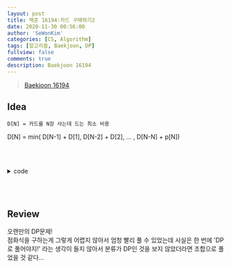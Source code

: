 ```yaml
---
layout: post
title: 백준 16194:카드 구매하기2
date: 2020-11-30 00:56:00
author: 'SeWonKim'
categories: [CS, Algorithm]
tags: [알고리즘, Baekjoon, DP]
fullview: false
comments: true
description: Baekjoon 16194
---
```


> [Baekjoon 16194](https://www.acmicpc.net/problem/16194)

## Idea

`D[N] = 카드를 N장 사는데 드는 최소 비용`

D[N] = min( D[N-1] + D[1], D[N-2] + D[2], ... , D[N-N] + p[N])

&nbsp;  
&nbsp;

<details>
    <summary>code</summary>
    <div markdown="1">

    ```java

    import java.io.BufferedReader;
    import java.io.InputStreamReader;
    import java.util.StringTokenizer;

    public class Main {

        public static void main(String[] args) throws Exception{
            BufferedReader br = new BufferedReader(new InputStreamReader(System.in));
            int N = Integer.parseInt(br.readLine());

            StringTokenizer st = new StringTokenizer(br.readLine(), " ");
            int[] p = new int[N+1];
            for (int i = 1; i <= N; i++) {
                p[i] = Integer.parseInt(st.nextToken());
            }

            // D[N] = 카드를 N장 사는데 드는 최소 비용
            // D[N] = min( D[N-1] + D[1], D[N-2] + D[2], ... , D[N-N] + p[N])
            int[] D = new int[N+1];
            D[1] = p[1];
            for (int i = 2; i <= N; i++) {

                int min = Integer.MAX_VALUE;
                for (int j = 1; j <=i; j++) {
                    int tmp = D[i-j] + p[j];
                    min = Math.min(min, tmp);
                }
                D[i] = min;
            }

            System.out.println(D[N]);
        }

    }

    ```

</div>
</details>

&nbsp;  
&nbsp;

## Review

오랜만의 DP문제!  
점화식을 구하는게 그렇게 어렵지 않아서 엄청 빨리 풀 수 있었는데 사실은 한 번에 'DP로 풀어야지!' 라는 생각이 들지 않아서 분류가 DP인 것을 보지 않았더라면 조합으로 풀었을 것 같다...

&nbsp;  
&nbsp;
